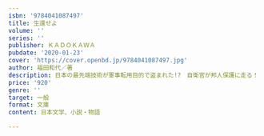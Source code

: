 ```yaml
---
isbn: '9784041087497'
title: 生還せよ
volume: ''
series: ''
publisher: ＫＡＤＯＫＡＷＡ
pubdate: '2020-01-23'
cover: 'https://cover.openbd.jp/9784041087497.jpg'
author: 福田和代／著
description: 日本の最先端技術が軍事転用目的で盗まれた!?　自衛官が邦人保護に走る！
price: '920'
genre: ''
target: 一般
format: 文庫
content: 日本文学、小説・物語

---
```

